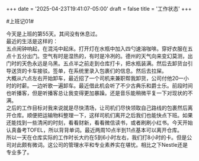 +++
date = '2025-04-23T19:41:07-05:00'
draft = false
title = '工作状态'
+++

#上班记01#

今天是上班的第55天。其间没有休息过。  
最近的生活是这样的：  
五点闹钟响起，在混沌中起床。打开灯在水瓶中加入四勺速溶咖啡。穿好衣服在五点十五分出门。空气有时是湿热的，有时是冷冽的。德州的天气向来变幻莫测，出门时的天色永远是乌黑。五点半之前走到仓库打卡，把水瓶装满。然后去卸货台引导送货的卡车接驳。签单，在系统里录入包裹们的信息。然后去拉屎。  
大概从六点左右开始卸车，最近招了一个司机来兼职帮我卸货，公司付他20一小时的时薪。一边听歌一遍卸车。最近借此机会听了不少古典乐和爵士乐。前段时间也听播客，但是听播客总让我变得更加暴躁。还是音乐能稍微平复一下对现状的不满。  
之后的工作目标对我来说就是尽快清场，让司机们尽快领取自己路线的包裹然后离开仓库。顺便把运输物料整理一下，这样司机们离开之后我们也能快点下班。如果还能找到一些清闲的时刻，看看财新，看看微信读书，或者刷刷小红书。今天开始认真备考TOFEL，所以背背单词。最近两周10点半到11点基本可以离开仓库。  
所以一天在仓库实际的工作时长大约在5到6小时左右，我们打8小时的卡。但是公司对此颇有微词。这公司的管理水平和专业素养实在堪忧。相比之下Nestle还是专业多了。
